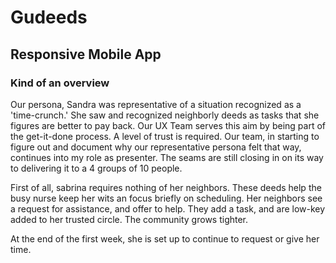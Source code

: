# Gudeeds

## Responsive Mobile App

### Kind of an overview

Our persona, Sandra was representative of a situation recognized as a 'time-crunch.' She saw and recognized neighborly deeds as tasks that she figures are better to pay back.  Our UX Team serves this aim by being part of the get-it-done process.  A level of trust is required. Our team, in starting to figure out and document why our representative persona felt that way, continues into my role as presenter.  The seams are still closing in on its way to delivering it to a 4 groups of 10 people.

First of all, sabrina requires nothing of her neighbors. These deeds help the busy nurse keep her wits an focus briefly on scheduling.  Her neighbors see a request for assistance, and offer to help.  They add a task, and are low-key added to her trusted circle.  The community grows tighter.

At the end of the first week, she is set up to continue to request or give her time.
